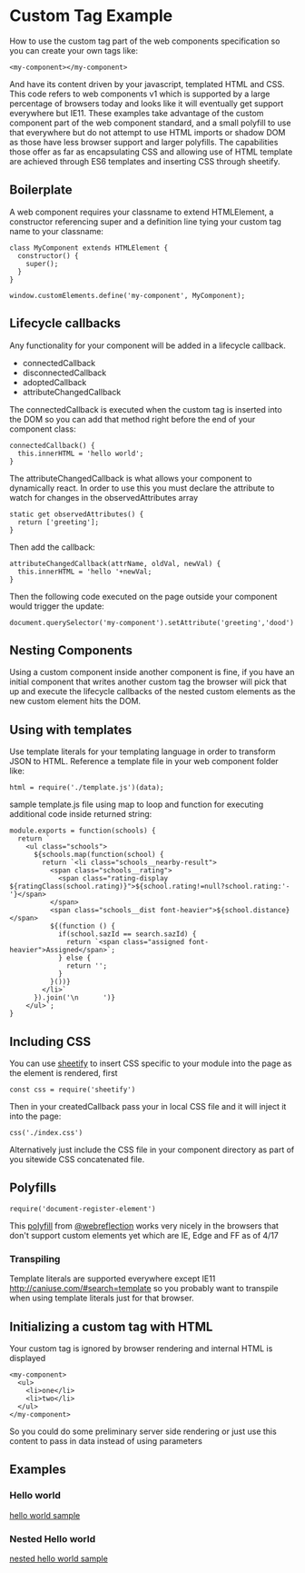 # Custom Tag Example

How to use the custom tag part of the web components specification so you can create your own tags like:

```<my-component></my-component>```

And have its content driven by your javascript, templated HTML and CSS. This code refers to web components v1 which is supported by a large percentage of browsers today and looks like it will eventually get support everywhere but IE11. These examples take advantage of the custom component part of the web component standard, and a small polyfill to use that everywhere but do not attempt to use HTML imports or shadow DOM as those have less browser support and larger polyfills. The capabilities those offer as far as encapsulating CSS and allowing use of HTML template are achieved through ES6 templates and inserting CSS through sheetify.

## Boilerplate

A web component requires your classname to extend HTMLElement, a constructor referencing super and a definition line tying your custom tag name to your classname:

```
class MyComponent extends HTMLElement {
  constructor() {
    super();
  }
}

window.customElements.define('my-component', MyComponent);
```

## Lifecycle callbacks

Any functionality for your component will be added in a lifecycle callback.

- connectedCallback
- disconnectedCallback
- adoptedCallback
- attributeChangedCallback

The connectedCallback is executed when the custom tag is inserted into the DOM so you can add that method right before the end of your component class:

```
connectedCallback() {
  this.innerHTML = 'hello world';
}
```

The attributeChangedCallback is what allows your component to dynamically react. In order to use this you must declare the attribute to watch for changes in the observedAttributes array

```
static get observedAttributes() {
  return ['greeting'];
}
```

Then add the callback:

```
attributeChangedCallback(attrName, oldVal, newVal) {
  this.innerHTML = 'hello '+newVal;
}
```

Then the following code executed on the page outside your component would trigger the update:

```
document.querySelector('my-component').setAttribute('greeting','dood')
```

## Nesting Components

Using a custom component inside another component is fine, if you have an initial component that writes another custom tag the browser will pick that up and execute the lifecycle callbacks of the nested custom elements as the new custom element hits the DOM.

## Using with templates

Use template literals for your templating language in order to transform JSON to HTML. Reference a template file in your web component folder like:

```
html = require('./template.js')(data);
```

sample template.js file using map to loop and function for executing additional code inside returned string:

```
module.exports = function(schools) {
  return `
    <ul class="schools">
      ${schools.map(function(school) {
        return `<li class="schools__nearby-result">
          <span class="schools__rating">
            <span class="rating-display ${ratingClass(school.rating)}">${school.rating!=null?school.rating:'-'}</span>
          </span>
          <span class="schools__dist font-heavier">${school.distance}</span>
          ${(function () {
            if(school.sazId == search.sazId) {
              return `<span class="assigned font-heavier">Assigned</span>`;
            } else {
              return '';
            }
          }())}
        </li>`
      }).join('\n      ')}
    </ul>`;
}
```

## Including CSS

You can use <a href="https://www.npmjs.com/package/sheetify">sheetify</a> to insert CSS specific to your module into the page as the element is rendered, first

```const css = require('sheetify')```

Then in your createdCallback pass your in local CSS file and it will inject it into the page:

```css('./index.css')```

Alternatively just include the CSS file in your component directory as part of you sitewide CSS concatenated file.

## Polyfills

```require('document-register-element')```

This <a href="https://www.npmjs.com/package/document-register-element">polyfill</a> from <a href="https://github.com/WebReflection">@webreflection</a> works very nicely in the browsers that don't support custom elements yet which are IE, Edge and FF as of 4/17

### Transpiling

Template literals are supported everywhere except IE11 <a href="http://caniuse.com/#search=template">http://caniuse.com/#search=template</a> so you probably want to transpile when using template literals just for that browser.

## Initializing a custom tag with HTML

Your custom tag is ignored by browser rendering and internal HTML is displayed

```
<my-component>
  <ul>
    <li>one</li>
    <li>two</li>
  </ul>
</my-component>
```

So you could do some preliminary server side rendering or just use this content to pass in data instead of using parameters


## Examples

### Hello world

[hello world sample](hello-world/)

### Nested Hello world

[nested hello world sample](nested/)

<!--
### Fully polyfilled and transpiled

### Web components chatting
(Demonstrates lifecycle callbacks)
- retrieve list of nouns
- randomize list
- say hello noun[random]
- after random interval call other component on page
- when called say hello noun[ramdom]
- repeat calling other component

### Real world Example
- Display list of widgets
  - has initial server side rendering of widget info
  - retrieves widget list from xhr endpoint
  - displays all widgets, adds js listeners on each widget link to animate instead of go directly
- Drill down into individual widgets  
  - listens for click on single widget
  - animates into different view
  - requests single widget data from xhr endpoint
  - displays single widget info
  - updates HTML5 history so can back button to last view

## Additional Web Components Resources

<a href="https://w3c.github.io/webcomponents/spec/custom/">W3C specification</a>

<a href="https://developers.google.com/web/fundamentals/getting-started/primers/customelements">Google developers: Custom Elements v1</a>

-->
